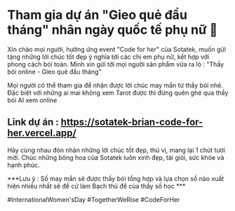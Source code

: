 # Tham gia dự án "Gieo quẻ đầu tháng" nhân ngày quốc tế phụ nữ 🌟

Xin chào mọi người, hưởng ứng event "Code for her" của Sotatek, muốn gửi tặng những lời chúc tốt đẹp ý nghĩa tới các chị em phụ nữ, kết hợp với phong cách bói toán. 
Mình xin gửi tới mọi người sản phẩm vừa ra lò : "Thầy bói online - Gieo quẻ đầu tháng"

Mọi người có thể tham gia để nhận được lời chúc may mắn từ thầy bói nhé. Đặc biệt với những ai mai không xem Tarot được thì đừng quên ghé qua thầy bói AI xem online

## Link dự án : https://sotatek-brian-code-for-her.vercel.app/

Hãy cùng nhau đón nhận những lời chúc tốt đẹp, thú vị, mang lại 1 chút tươi mới. 
Chúc những bông hoa của Sotatek luôn xinh đẹp, tài giỏi, sức khỏe và hạnh phúc. 

***Lưu ý : Số may mắn sẽ được thầy bói tổng hợp và lựa chọn số nào xuất hiện nhiều nhất sẽ đề cử làm Bạch thủ đề của thầy số học ***

#InternationalWomen'sDay #TogetherWeRise #CodeForHer